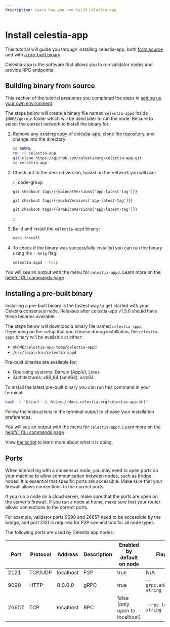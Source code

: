 ```yaml
---
description: Learn how you can build celestia-app.
---
```


# Install celestia-app

<!-- markdownlint-disable MD033 -->
<!-- markdownlint-disable MD013 -->
<script setup>
import constants from '/.vitepress/constants/constants.js'
import arabicaVersions from '/.vitepress/constants/arabica_versions.js'
import mochaVersions from '/.vitepress/constants/mocha_versions.js'
import mainnetVersions from '/.vitepress/constants/mainnet_versions.js'
</script>

This tutorial will guide you through installing celestia-app, both
[from source](#building-binary-from-source) and with
[a pre-built binary](#installing-a-pre-built-binary)

Celestia-app is the software that allows you to run
validator nodes and provide RPC endpoints.

## Building binary from source

This section of the tutorial presumes you completed the steps in
[setting up your own environment](/how-to-guides/environment.md).

The steps below will create a binary file named `celestia-appd`
inside `$HOME/go/bin` folder which will be used later to run the node.
Be sure to select the correct network to install the binary for.

1. Remove any existing copy of celestia-app, clone the repository,
   and change into the directory:

   ```bash
   cd $HOME
   rm -rf celestia-app
   git clone https://github.com/celestiaorg/celestia-app.git
   cd celestia-app
   ```

2. Check out to the desired version, based on the network you will use:

   ::: code-group

   ```bash-vue [Mainnet Beta]
   git checkout tags/{{mainnetVersions['app-latest-tag']}}
   ```

   ```bash-vue [Mocha]
   git checkout tags/{{mochaVersions['app-latest-tag']}}
   ```

   ```bash-vue [Arabica]
   git checkout tags/{{arabicaVersions['app-latest-tag']}}
   ```

   :::

3. Build and install the `celestia-appd` binary:

   ```bash
   make install
   ```

4. To check if the binary was successfully installed you can run the binary
   using the `--help` flag:

   ```sh
   celestia-appd --help
   ```

You will see an output with the menu for `celestia-appd`. Learn more
on the [helpful CLI commands page](/how-to-guides/celestia-app-commands.md)

## Installing a pre-built binary

Installing a pre-built binary is the fastest way to get started with your
Celestia consensus node. Releases after celestia-app v1.3.0 should have
these binaries available.

The steps below will download a binary file named `celestia-appd`.
Depending on the setup that you choose during installation, the `celestia-appd`
binary will be available at either:

- `$HOME/celestia-app-temp/celestia-appd`
- `/usr/local/bin/celestia-appd`

Pre-built binaries are available for:

- Operating systems: Darwin (Apple), Linux
- Architectures: x86_64 (amd64), arm64

To install the latest pre-built binary you can run this command in your
terminal:

```bash
bash -c "$(curl -sL https://docs.celestia.org/celestia-app.sh)"
```

Follow the instructions in the terminal output to choose your installation
preferences.

You will see an output with the menu for `celestia-appd`. Learn more
on the [helpful CLI commands page](/how-to-guides/celestia-app-commands.md)

View [the script](https://github.com/celestiaorg/docs/tree/main/public/celestia-app.sh)
to learn more about what it is doing.

## Ports

When interacting with a consensus node,
you may need to open ports on your machine to allow
communication between nodes, such as bridge nodes. It is essential that
specific ports are accessible. Make sure that your firewall allows
connections to the correct ports.

If you run a node on a cloud server, make sure that the ports are open
on the server's firewall. If you run a node at home, make sure that your
router allows connections to the correct ports.

For example, validator ports 9090
and 26657 need to be accessible by the bridge, and port 2121 is
required for P2P connections for all node types.

The following ports are used by Celestia app nodes:

| Port  | Protocol | Address   | Description | Enabled by default on node     | Flag                    |
| ----- | -------- | --------- | ----------- | ------------------------------ | ----------------------- |
| 2121  | TCP/UDP  | localhost | P2P         | true                           | N/A                     |
| 9090  | HTTP     | 0.0.0.0   | gRPC        | true                           | `--grpc.address string` |
| 26657 | TCP      | localhost | RPC         | false (only open to localhost) | `--rpc.laddr string`    |
